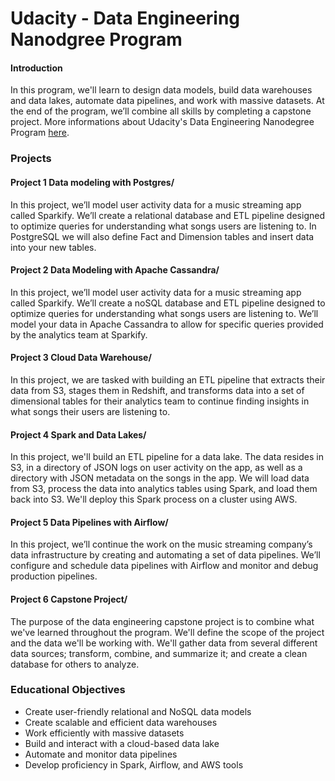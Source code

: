 <h1>Udacity - Data Engineering Nanodgree Program</h1>

#### Introduction
In this program, we'll learn to design data models, build data warehouses and data lakes, automate data pipelines, and work with massive datasets. At the end of the program, we’ll combine all skills by completing a capstone project.
More informations about Udacity's Data Engineering Nanodegree Program [here](https://www.udacity.com/course/data-engineer-nanodegree--nd027). 



<h3>Projects</h3>
<h4>Project 1 Data modeling with Postgres/</h5>
In this project, we’ll model user activity data for a music streaming app called Sparkify. We’ll create a relational database and ETL pipeline designed to optimize queries for understanding what songs users are listening to. In PostgreSQL we will also define Fact and Dimension tables and insert data into your new tables.

<h4>Project 2 Data Modeling with Apache Cassandra/</h5>
In this project, we’ll model user activity data for a music streaming app called Sparkify. We’ll create a noSQL database and ETL pipeline designed to optimize queries for understanding what songs users are listening to. We’ll model your data in Apache Cassandra to allow for specific queries provided by the analytics team at Sparkify.

<h4>Project 3 Cloud Data Warehouse/</h5>
In this project, we are tasked with building an ETL pipeline that extracts their data from S3, stages them in Redshift, and transforms data into a set of dimensional tables for their analytics team to continue finding insights in what songs their users are listening to.


<h4>Project 4 Spark and Data Lakes/</h5>
In this project, we'll build an ETL pipeline for a data lake. The data resides in S3, in a directory of JSON logs on user activity on the app, as well as a directory with JSON metadata on the songs in the app. We will load data from S3, process the data into analytics tables using Spark, and load them back into S3. We'll deploy this Spark process on a cluster using AWS.

<h4>Project 5 Data Pipelines with Airflow/</h5>
In this project, we’ll continue the work on the music streaming company’s data infrastructure by creating and automating a set of data pipelines. We’ll configure and schedule data pipelines with Airflow and monitor and debug production pipelines.

<h4>Project 6 Capstone Project/</h5>
The purpose of the data engineering capstone project is to combine what we've learned throughout the program. We'll define the scope of the project and the data we'll be working with. We'll gather data from several different data sources; transform, combine, and summarize it; and create a clean database for others to analyze.

<h3>Educational Objectives</h3>
<ul>
  <li> Create user-friendly relational and NoSQL data models</li>
  <li> Create scalable and efficient data warehouses</li>
  <li>Work efficiently with massive datasets</li>
  <li>Build and interact with a cloud-based data lake</li>
  <li>Automate and monitor data pipelines</li>
  <li>Develop proficiency in Spark, Airflow, and AWS tools</li>
</ul> 



